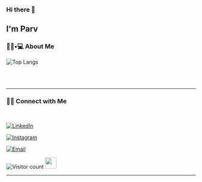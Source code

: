 ### Hi there 👋<h2> I'm Parv</h2>

<h3> 👨🏻•💻 About Me </h3>

![Top Langs](https://github-readme-stats.vercel.app/api/top-langs/?username=parvpareek&show_icons=true)

<br><br>



<hr>



<h3> 🤝🏻 Connect with Me </h3>

<br>



<p align="center">

<a href="https://www.linkedin.com/in/parvpareek/"><img alt="LinkedIn" src="https://img.shields.io/badge/LinkedIn-Parv%20Pareek-blue?style=flat-square&logo=linkedin"></a>

<a href="https://www.instagram.com/i__disbalance/"><img alt="Instagram" src="https://img.shields.io/badge/Instagram-pervpareek-black?style=flat-square&logo=instagram"></a>

<a href="mailto:pervpareek@gmail.com"><img alt="Email" src="https://img.shields.io/badge/Email-pervpareek@gmail.com-blue?style=flat-square&logo=gmail"></a>

</p>





![Visitor count](https://visitor-badge.laobi.icu/badge?page_id=parvpareek.parvpareek)   <img src="https://media.giphy.com/media/dxn6fRlTIShoeBr69N/giphy.gif" width="30">

<hr>
<!--
**parvpareek/parvpareek** is a ✨ _special_ ✨ repository because its `README.md` (this file) appears on your GitHub profile.

Here are some ideas to get you started:

- 🔭 I’m currently working on ...
- 🌱 I’m currently learning ...
- 👯 I’m looking to collaborate on ...
- 🤔 I’m looking for help with ...
- 💬 Ask me about ...
- 📫 How to reach me: ...
- 😄 Pronouns: ...
- ⚡ Fun fact: ...
-->
